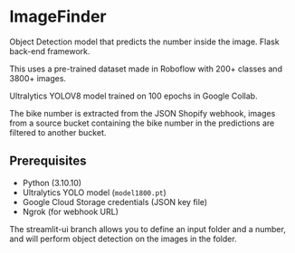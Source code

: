 # ImageFinder
Object Detection model that predicts the number inside the image.
Flask back-end framework.

This uses a pre-trained dataset made in Roboflow with 200+ classes and 3800+ images. 

Ultralytics YOLOV8 model trained on 100 epochs in Google Collab.

The bike number is extracted from the JSON Shopify webhook, images from a source bucket containing the bike number in the predictions are filtered to another bucket.

## Prerequisites

- Python (3.10.10)
- Ultralytics YOLO model (`model1800.pt`)
- Google Cloud Storage credentials (JSON key file) 
- Ngrok (for webhook URL)

The  streamlit-ui branch allows you to define an input folder and a number, and will perform object detection on the images in the folder.
